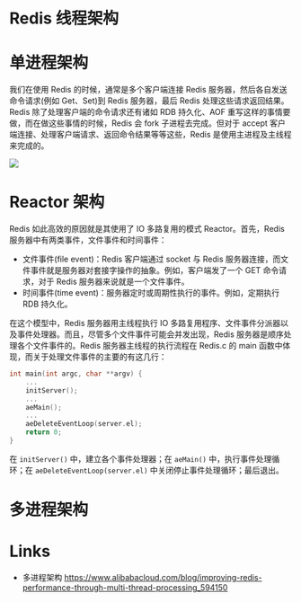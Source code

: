 # Redis 线程架构

# 单进程架构

我们在使用 Redis 的时候，通常是多个客户端连接 Redis 服务器，然后各自发送命令请求(例如 Get、Set)到 Redis 服务器，最后 Redis 处理这些请求返回结果。Redis 除了处理客户端的命令请求还有诸如 RDB 持久化、AOF 重写这样的事情要做，而在做这些事情的时候，Redis 会 fork 子进程去完成。但对于 accept 客户端连接、处理客户端请求、返回命令结果等等这些，Redis 是使用主进程及主线程来完成的。

![](https://assets.ng-tech.icu/item/20230416204329.png)

# Reactor 架构

Redis 如此高效的原因就是其使用了 IO 多路复用的模式 Reactor。首先，Redis 服务器中有两类事件，文件事件和时间事件：

- 文件事件(file event)：Redis 客户端通过 socket 与 Redis 服务器连接，而文件事件就是服务器对套接字操作的抽象。例如，客户端发了一个 GET 命令请求，对于 Redis 服务器来说就是一个文件事件。
- 时间事件(time event)：服务器定时或周期性执行的事件。例如，定期执行 RDB 持久化。

在这个模型中，Redis 服务器用主线程执行 IO 多路复用程序、文件事件分派器以及事件处理器。而且，尽管多个文件事件可能会并发出现，Redis 服务器是顺序处理各个文件事件的。Redis 服务器主线程的执行流程在 Redis.c 的 main 函数中体现，而关于处理文件事件的主要的有这几行：

```c
int main(int argc, char **argv) {
    ...
    initServer();
    ...
    aeMain();
    ...
    aeDeleteEventLoop(server.el);
    return 0;
}
```

在 `initServer()` 中，建立各个事件处理器；在 `aeMain()` 中，执行事件处理循环；在 `aeDeleteEventLoop(server.el)` 中关闭停止事件处理循环；最后退出。

# 多进程架构

# Links

- 多进程架构 https://www.alibabacloud.com/blog/improving-redis-performance-through-multi-thread-processing_594150
